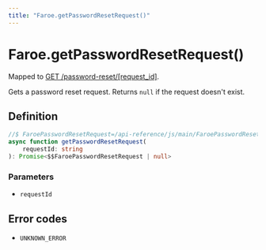 ```yaml
---
title: "Faroe.getPasswordResetRequest()"
---
```


# Faroe.getPasswordResetRequest()

Mapped to [GET /password-reset/\[request_id\]](/api-reference/rest/endpoints/get_password-reset_requestid).

Gets a password reset request. Returns `null` if the request doesn't exist.

## Definition

```ts
//$ FaroePasswordResetRequest=/api-reference/js/main/FaroePasswordResetRequest
async function getPasswordResetRequest(
    requestId: string
): Promise<$$FaroePasswordResetRequest | null>
```

### Parameters

- `requestId`

## Error codes

- `UNKNOWN_ERROR`
